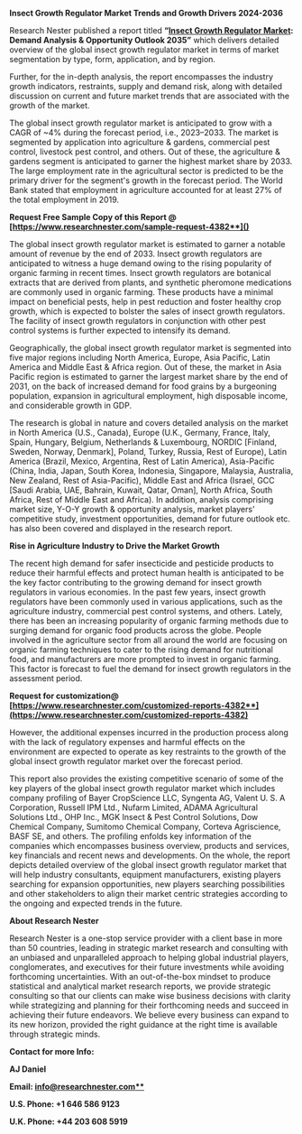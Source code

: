 ﻿**Insect Growth Regulator Market Trends and Growth Drivers 2024-2036**

Research Nester published a report titled **“[Insect Growth Regulator Market](https://www.researchnester.com/reports/insect-growth-regulator-market/4382): Demand Analysis & Opportunity Outlook 2035”** which delivers detailed overview of the global insect growth regulator market in terms of market segmentation by type, form, application, and by region.

Further, for the in-depth analysis, the report encompasses the industry growth indicators, restraints, supply and demand risk, along with detailed discussion on current and future market trends that are associated with the growth of the market.

The global insect growth regulator market is anticipated to grow with a CAGR of ~4% during the forecast period, i.e., 2023–2033. The market is segmented by application into agriculture & gardens, commercial pest control, livestock pest control, and others. Out of these, the agriculture & gardens segment is anticipated to garner the highest market share by 2033. The large employment rate in the agricultural sector is predicted to be the primary driver for the segment's growth in the forecast period. The World Bank stated that employment in agriculture accounted for at least 27% of the total employment in 2019.

<a name="_hlk168911023"></a><a name="_hlk168911453"></a>**Request Free Sample Copy of this Report @ [https://www.researchnester.com/sample-request-4382**]()**

The global insect growth regulator market is estimated to garner a notable amount of revenue by the end of 2033. Insect growth regulators are anticipated to witness a huge demand owing to the rising popularity of organic farming in recent times. Insect growth regulators are botanical extracts that are derived from plants, and synthetic pheromone medications are commonly used in organic farming. These products have a minimal impact on beneficial pests, help in pest reduction and foster healthy crop growth, which is expected to bolster the sales of insect growth regulators. The facility of insect growth regulators in conjunction with other pest control systems is further expected to intensify its demand.

Geographically, the global insect growth regulator market is segmented into five major regions including North America, Europe, Asia Pacific, Latin America and Middle East & Africa region. Out of these, the market in Asia Pacific region is estimated to garner the largest market share by the end of 2031, on the back of increased demand for food grains by a burgeoning population, expansion in agricultural employment, high disposable income, and considerable growth in GDP.

The research is global in nature and covers detailed analysis on the market in North America (U.S., Canada), Europe (U.K., Germany, France, Italy, Spain, Hungary, Belgium, Netherlands & Luxembourg, NORDIC [Finland, Sweden, Norway, Denmark], Poland, Turkey, Russia, Rest of Europe), Latin America (Brazil, Mexico, Argentina, Rest of Latin America), Asia-Pacific (China, India, Japan, South Korea, Indonesia, Singapore, Malaysia, Australia, New Zealand, Rest of Asia-Pacific), Middle East and Africa (Israel, GCC [Saudi Arabia, UAE, Bahrain, Kuwait, Qatar, Oman], North Africa, South Africa, Rest of Middle East and Africa). In addition, analysis comprising market size, Y-O-Y growth & opportunity analysis, market players’ competitive study, investment opportunities, demand for future outlook etc. has also been covered and displayed in the research report.

**Rise in Agriculture Industry to Drive the Market Growth**

The recent high demand for safer insecticide and pesticide products to reduce their harmful effects and protect human health is anticipated to be the key factor contributing to the growing demand for insect growth regulators in various economies. In the past few years, insect growth regulators have been commonly used in various applications, such as the agriculture industry, commercial pest control systems, and others. Lately, there has been an increasing popularity of organic farming methods due to surging demand for organic food products across the globe. People involved in the agriculture sector from all around the world are focusing on organic farming techniques to cater to the rising demand for nutritional food, and manufacturers are more prompted to invest in organic farming. This factor is forecast to fuel the demand for insect growth regulators in the assessment period.

**Request for customization@ [https://www.researchnester.com/customized-reports-4382**](https://www.researchnester.com/customized-reports-4382)**

However, the additional expenses incurred in the production process along with the lack of regulatory expenses and harmful effects on the environment are expected to operate as key restraints to the growth of the global insect growth regulator market over the forecast period.

This report also provides the existing competitive scenario of some of the key players of the global insect growth regulator market which includes company profiling of Bayer CropScience LLC, Syngenta AG, Valent U. S. A Corporation, Russell IPM Ltd., Nufarm Limited, ADAMA Agricultural Solutions Ltd., OHP Inc., MGK Insect & Pest Control Solutions, Dow Chemical Company, Sumitomo Chemical Company, Corteva Agriscience, BASF SE, and others. The profiling enfolds key information of the companies which encompasses business overview, products and services, key financials and recent news and developments. On the whole, the report depicts detailed overview of the global insect growth regulator market that will help industry consultants, equipment manufacturers, existing players searching for expansion opportunities, new players searching possibilities and other stakeholders to align their market centric strategies according to the ongoing and expected trends in the future.

<a name="_hlk168910495"></a>**About Research Nester**

Research Nester is a one-stop service provider with a client base in more than 50 countries, leading in strategic market research and consulting with an unbiased and unparalleled approach to helping global industrial players, conglomerates, and executives for their future investments while avoiding forthcoming uncertainties. With an out-of-the-box mindset to produce statistical and analytical market research reports, we provide strategic consulting so that our clients can make wise business decisions with clarity while strategizing and planning for their forthcoming needs and succeed in achieving their future endeavors. We believe every business can expand to its new horizon, provided the right guidance at the right time is available through strategic minds.

**Contact for more Info:**

**AJ Daniel**

**Email: [info@researchnester.com**](mailto:info@researchnester.com)**

**U.S. Phone: +1 646 586 9123** 

**U.K. Phone: +44 203 608 5919**

